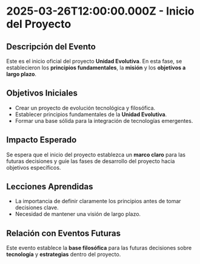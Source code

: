 # 2025-03-26T12:00:00.000Z - Inicio del Proyecto

## Descripción del Evento
Este es el inicio oficial del proyecto **Unidad Evolutiva**. En esta fase, se establecieron los **principios fundamentales**, la **misión** y los **objetivos a largo plazo**.

## Objetivos Iniciales
- Crear un proyecto de evolución tecnológica y filosófica.
- Establecer principios fundamentales de la **Unidad Evolutiva**.
- Formar una base sólida para la integración de tecnologías emergentes.

## Impacto Esperado
Se espera que el inicio del proyecto establezca un **marco claro** para las futuras decisiones y guíe las fases de desarrollo del proyecto hacia objetivos específicos.

## Lecciones Aprendidas
- La importancia de definir claramente los principios antes de tomar decisiones clave.
- Necesidad de mantener una visión de largo plazo.

## Relación con Eventos Futuras
Este evento establece la **base filosófica** para las futuras decisiones sobre **tecnología** y **estrategias** dentro del proyecto.

